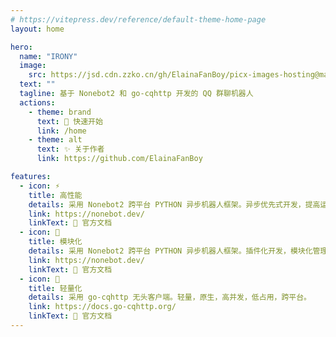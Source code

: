 ```yaml
---
# https://vitepress.dev/reference/default-theme-home-page
layout: home

hero:
  name: "IRONY"
  image:
    src: https://jsd.cdn.zzko.cn/gh/ElainaFanBoy/picx-images-hosting@master/20230718/cover.png
  text: ""
  tagline: 基于 Nonebot2 和 go-cqhttp 开发的 QQ 群聊机器人
  actions:
    - theme: brand
      text: 🎉 快速开始
      link: /home
    - theme: alt
      text: ✨ 关于作者
      link: https://github.com/ElainaFanBoy

features:
  - icon: ⚡️
    title: 高性能
    details: 采用 Nonebot2 跨平台 PYTHON 异步机器人框架。异步优先式开发，提高运行效率。
    link: https://nonebot.dev/
    linkText: 📝 官方文档
  - icon: 🔩
    title: 模块化
    details: 采用 Nonebot2 跨平台 PYTHON 异步机器人框架。插件化开发，模块化管理。
    link: https://nonebot.dev/
    linkText: 📝 官方文档
  - icon: 🎈
    title: 轻量化
    details: 采用 go-cqhttp 无头客户端。轻量，原生，高并发，低占用，跨平台。
    link: https://docs.go-cqhttp.org/
    linkText: 📝 官方文档
---
```

